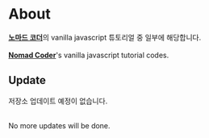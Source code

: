 # About

[**노마드 코더**](https://academy.nomadcoders.co/)의 vanilla javascript 튜토리얼 중 일부에 해당합니다.
<br/>
<br/>
[**Nomad Coder**](https://academy.nomadcoders.co/)'s vanilla javascript tutorial codes.
<br/>


## Update
저장소 업데이트 예정이 없습니다.

<br/>
No more updates will be done.
